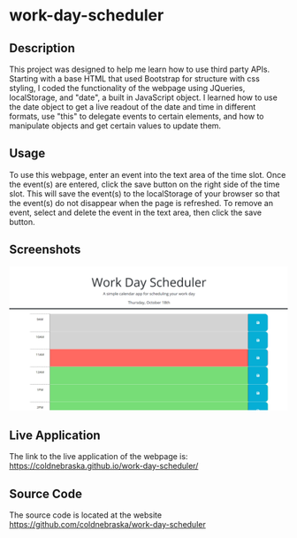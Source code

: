 # work-day-scheduler

## Description
This project was designed to help me learn how to use third party APIs. Starting with a base HTML that used Bootstrap for structure with css styling, I coded the functionality of the webpage using JQueries, localStorage, and "date", a built in JavaScript object. I learned how to use the date object to get a live readout of the date and time in different formats, use "this" to delegate events to certain elements, and how to manipulate objects and get certain values to update them.

## Usage
To use this webpage, enter an event into the text area of the time slot. Once the event(s) are entered, click the save button on the right side of the time slot. This will save the event(s) to the localStorage of your browser so that the event(s) do not disappear when the page is refreshed. To remove an event, select and delete the event in the text area, then click the save button.

## Screenshots
![Alt text](./assets/images/image.png)

## Live Application
The link to the live application of the webpage is: https://coldnebraska.github.io/work-day-scheduler/

## Source Code
The source code is located at the website https://github.com/coldnebraska/work-day-scheduler 
